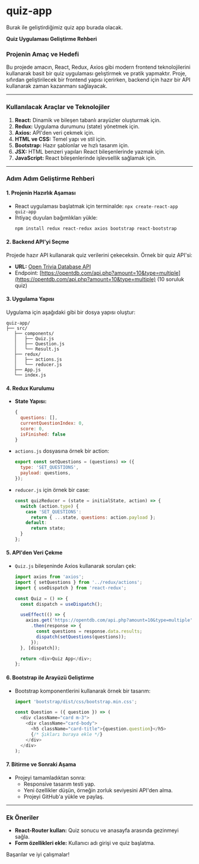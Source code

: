 # quiz-app
Burak ile geliştirdiğimiz quiz app burada olacak.

**Quiz Uygulaması Geliştirme Rehberi**

### Projenin Amaç ve Hedefi
Bu projede amacın, React, Redux, Axios gibi modern frontend teknolojilerini kullanarak basit bir quiz uygulaması gelıştirmek ve pratik yapmaktır. Proje, sıfırdan geliştirilecek bir frontend yapısı içerirken, backend için hazır bir API kullanarak zaman kazanmanı sağlayacak.

---

### Kullanılacak Araçlar ve Teknolojiler
1. **React:** Dinamik ve bileşen tabanlı arayüzler oluşturmak için.
2. **Redux:** Uygulama durumunu (state) yönetmek için.
3. **Axios:** API'den veri çekmek için.
4. **HTML ve CSS:** Temel yapı ve stil için.
5. **Bootstrap:** Hazır şablonlar ve hızlı tasarım için.
6. **JSX:** HTML benzeri yapıları React bileşenlerinde yazmak için.
7. **JavaScript:** React bileşenlerinde işlevsellik sağlamak için.

---

### Adım Adım Geliştirme Rehberi

#### 1. **Projenin Hazırlık Aşaması**
- React uygulaması başlatmak için terminalde: `npx create-react-app quiz-app`
- İhtiyaç duyulan bağımlıkları yükle:
  ```bash
  npm install redux react-redux axios bootstrap react-bootstrap
  ```

#### 2. **Backend API'yi Seçme**

Projede hazır API kullanarak quiz verilerini çekeceksin. Örnek bir quiz API'si:
- **URL:** [Open Trivia Database API](https://opentdb.com/api_config.php)
- Endpoint: [https://opentdb.com/api.php?amount=10&type=multiple](https://opentdb.com/api.php?amount=10&type=multiple) (10 soruluk quiz)

#### 3. **Uygulama Yapısı**
Uygulama için aşağıdaki gibi bir dosya yapısı oluştur:

```
quiz-app/
├── src/
   ├── components/
   │   ├── Quiz.js
   │   ├── Question.js
   │   └── Result.js
   ├── redux/
   │   ├── actions.js
   │   └── reducer.js
   ├── App.js
   └── index.js
```

#### 4. **Redux Kurulumu**
- **State Yapısı:**
  ```javascript
  {
    questions: [],
    currentQuestionIndex: 0,
    score: 0,
    isFinished: false
  }
  ```
- `actions.js` dosyasına örnek bir action:
  ```javascript
  export const setQuestions = (questions) => ({
    type: 'SET_QUESTIONS',
    payload: questions,
  });
  ```
- `reducer.js` için örnek bir case:
  ```javascript
  const quizReducer = (state = initialState, action) => {
    switch (action.type) {
      case 'SET_QUESTIONS':
        return { ...state, questions: action.payload };
      default:
        return state;
    }
  };
  ```

#### 5. **API'den Veri Çekme**
- `Quiz.js` bileşeninde Axios kullanarak soruları çek:
  ```javascript
  import axios from 'axios';
  import { setQuestions } from '../redux/actions';
  import { useDispatch } from 'react-redux';

  const Quiz = () => {
    const dispatch = useDispatch();

    useEffect(() => {
      axios.get('https://opentdb.com/api.php?amount=10&type=multiple')
        .then(response => {
          const questions = response.data.results;
          dispatch(setQuestions(questions));
        });
    }, [dispatch]);

    return <div>Quiz App</div>;
  };
  ```

#### 6. **Bootstrap ile Arayüzü Geliştirme**
- Bootstrap komponentlerini kullanarak örnek bir tasarım:
  ```javascript
  import 'bootstrap/dist/css/bootstrap.min.css';

  const Question = ({ question }) => (
    <div className="card m-3">
      <div className="card-body">
        <h5 className="card-title">{question.question}</h5>
        {/* Şıkları buraya ekle */}
      </div>
    </div>
  );
  ```

#### 7. **Bitirme ve Sonraki Aşama**
- Projeyi tamamladıktan sonra:
  - Responsive tasarım testi yap.
  - Yeni özellikler düşün, örneğin zorluk seviyesini API'den alma.
  - Projeyi GitHub'a yükle ve paylaş.

---

### Ek Öneriler
- **React-Router kullan:** Quiz sonucu ve anasayfa arasında gezinmeyi sağla.
- **Form özellikleri ekle:** Kullanıcı adı girişi ve quiz başlatma.

Başarılar ve iyi çalışmalar!

